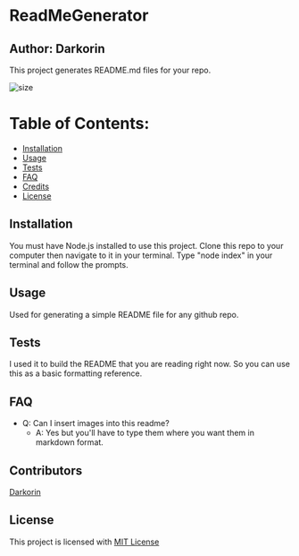 # ReadMeGenerator
## Author: Darkorin

This project generates README.md files for your repo.

![size](https://img.shields.io/github/repo-size/Darkorin/ReadMeGenerator)
        
# Table of Contents:
* [Installation](#Installation)
* [Usage](#Usage)
* [Tests](#Tests)
* [FAQ](#FAQ)
* [Credits](#Contributors)
* [License](#License)
        
## Installation
You must have Node.js installed to use this project. Clone this repo to your computer then navigate to it in your terminal. Type "node index" in your terminal and follow the prompts.
        
## Usage
Used for generating a simple README file for any github repo.
        
## Tests
I used it to build the README that you are reading right now. So you can use this as a basic formatting reference.
        
## FAQ
* Q: Can I insert images into this readme?
    * A: Yes but you'll have to type them where you want them in markdown format.
        
## Contributors
[Darkorin](https://api.github.com/users/Darkorin)

        
## License
This project is licensed with [MIT License](https://api.github.com/licenses/mit)